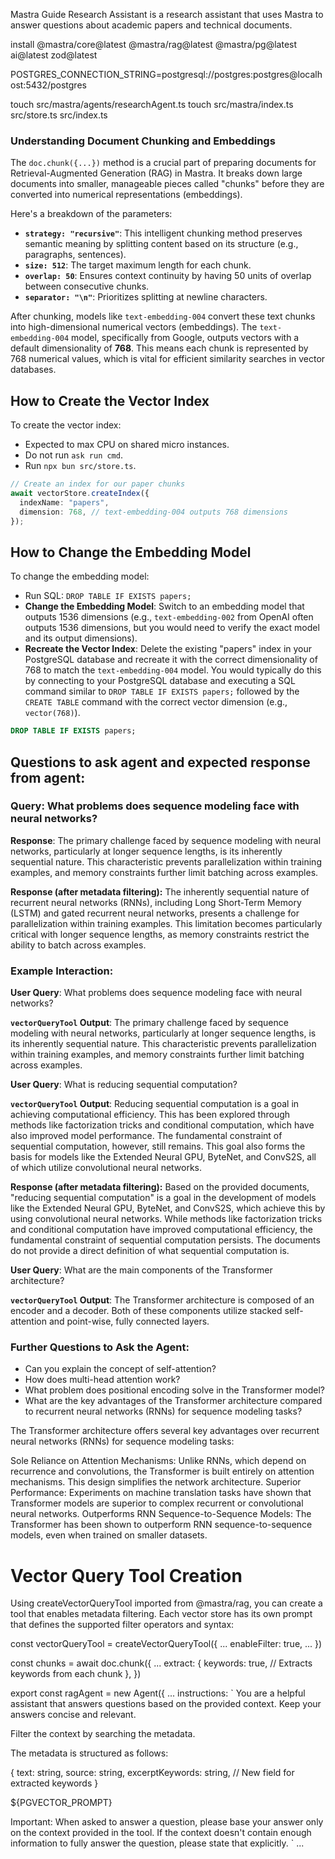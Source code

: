 Mastra Guide Research Assistant is a research assistant that uses Mastra to answer questions about academic papers and technical documents.

install @mastra/core@latest @mastra/rag@latest @mastra/pg@latest ai@latest zod@latest

POSTGRES_CONNECTION_STRING=postgresql://postgres:postgres@localhost:5432/postgres

touch src/mastra/agents/researchAgent.ts
touch src/mastra/index.ts src/store.ts src/index.ts

### Understanding Document Chunking and Embeddings

The `doc.chunk({...})` method is a crucial part of preparing documents for Retrieval-Augmented Generation (RAG) in Mastra. It breaks down large documents into smaller, manageable pieces called "chunks" before they are converted into numerical representations (embeddings).

Here's a breakdown of the parameters:

-   **`strategy: "recursive"`**: This intelligent chunking method preserves semantic meaning by splitting content based on its structure (e.g., paragraphs, sentences).
-   **`size: 512`**: The target maximum length for each chunk.
-   **`overlap: 50`**: Ensures context continuity by having 50 units of overlap between consecutive chunks.
-   **`separator: "\n"`**: Prioritizes splitting at newline characters.

After chunking, models like `text-embedding-004` convert these text chunks into high-dimensional numerical vectors (embeddings). The `text-embedding-004` model, specifically from Google, outputs vectors with a default dimensionality of **768**. This means each chunk is represented by 768 numerical values, which is vital for efficient similarity searches in vector databases.



## How to Create the Vector Index

To create the vector index:

*   Expected to max CPU on shared micro instances.
*   Do not run `ask run cmd`.
*   Run `npx bun src/store.ts`.

```typescript
// Create an index for our paper chunks
await vectorStore.createIndex({
  indexName: "papers",
  dimension: 768, // text-embedding-004 outputs 768 dimensions
});
```

## How to Change the Embedding Model

To change the embedding model:

*   Run SQL: `DROP TABLE IF EXISTS papers;`
*   **Change the Embedding Model**: Switch to an embedding model that outputs 1536 dimensions (e.g., `text-embedding-002` from OpenAI often outputs 1536 dimensions, but you would need to verify the exact model and its output dimensions).
*   **Recreate the Vector Index**: Delete the existing "papers" index in your PostgreSQL database and recreate it with the correct dimensionality of 768 to match the `text-embedding-004` model. You would typically do this by connecting to your PostgreSQL database and executing a SQL command similar to `DROP TABLE IF EXISTS papers;` followed by the `CREATE TABLE` command with the correct vector dimension (e.g., `vector(768)`).

```sql
DROP TABLE IF EXISTS papers;
```



## Questions to ask agent and expected response from agent:

### Query: What problems does sequence modeling face with neural networks?

**Response**: The primary challenge faced by sequence modeling with neural networks, particularly at longer sequence lengths, is its inherently sequential nature. This characteristic prevents parallelization within training examples, and memory constraints further limit batching across examples.

**Response (after metadata filtering):**
The inherently sequential nature of recurrent neural networks (RNNs), including Long Short-Term Memory (LSTM) and gated recurrent neural networks, presents a challenge for parallelization within training examples. This limitation becomes particularly critical with longer sequence lengths, as memory constraints restrict the ability to batch across examples.

### Example Interaction:

**User Query**: What problems does sequence modeling face with neural networks?

**`vectorQueryTool` Output**: The primary challenge faced by sequence modeling with neural networks, particularly at longer sequence lengths, is its inherently sequential nature. This characteristic prevents parallelization within training examples, and memory constraints further limit batching across examples.

**User Query**: What is reducing sequential computation?

**`vectorQueryTool` Output**: Reducing sequential computation is a goal in achieving computational efficiency. This has been explored through methods like factorization tricks and conditional computation, which have also improved model performance. The fundamental constraint of sequential computation, however, still remains. This goal also forms the basis for models like the Extended Neural GPU, ByteNet, and ConvS2S, all of which utilize convolutional neural networks.

**Response (after metadata filtering):**
Based on the provided documents, "reducing sequential computation" is a goal in the development of models like the Extended Neural GPU, ByteNet, and ConvS2S, which achieve this by using convolutional neural networks. While methods like factorization tricks and conditional computation have improved computational efficiency, the fundamental constraint of sequential computation persists. The documents do not provide a direct definition of what sequential computation is.

**User Query**: What are the main components of the Transformer architecture?

**`vectorQueryTool` Output**: The Transformer architecture is composed of an encoder and a decoder. Both of these components utilize stacked self-attention and point-wise, fully connected layers.

### Further Questions to Ask the Agent:

*   Can you explain the concept of self-attention?
*   How does multi-head attention work?
*   What problem does positional encoding solve in the Transformer model?
*   What are the key advantages of the Transformer architecture compared to recurrent neural networks (RNNs) for sequence modeling tasks?

The Transformer architecture offers several key advantages over recurrent neural networks (RNNs) for sequence modeling tasks:

Sole Reliance on Attention Mechanisms: Unlike RNNs, which depend on recurrence and convolutions, the Transformer is built entirely on attention mechanisms. This design simplifies the network architecture.
Superior Performance: Experiments on machine translation tasks have shown that Transformer models are superior to complex recurrent or convolutional neural networks.
Outperforms RNN Sequence-to-Sequence Models: The Transformer has been shown to outperform RNN sequence-to-sequence models, even when trained on smaller datasets.

# Vector Query Tool Creation
Using createVectorQueryTool imported from @mastra/rag, you can create a tool that enables metadata filtering. Each vector store has its own prompt that defines the supported filter operators and syntax:

const vectorQueryTool = createVectorQueryTool({
  ...
  enableFilter: true,
  ...
})

const chunks = await doc.chunk({
  ...
   extract: {
    keywords: true, // Extracts keywords from each chunk
  },
})


export const ragAgent = new Agent({
...
instructions: `
  You are a helpful assistant that answers questions based on the provided context. Keep your answers concise and relevant.
 
  Filter the context by searching the metadata.
  
  The metadata is structured as follows:
 
  {
    text: string,
    source: string,
    excerptKeywords: string, // New field for extracted keywords
  }
 
  ${PGVECTOR_PROMPT}
 
  Important: When asked to answer a question, please base your answer only on the context provided in the tool. 
  If the context doesn't contain enough information to fully answer the question, please state that explicitly.
  `
  ...